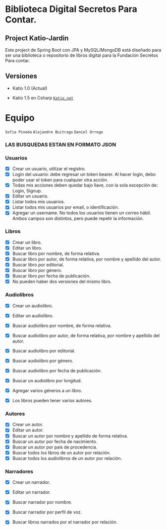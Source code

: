 # Biblioteca Digital Secretos Para Contar.

## Project Katio-Jardin

Este project de Spring Boot con JPA y MySQL/MongoDB está diseñado para ser una biblioteca o repositorio de libros digital para la Fundación Secretos Para contar.


## Versiones

- Katio 1.0 (Actual)

- Katio 1.5 en Csharp [`Katio_net`](https://github.com/SouthDaniel121/katio-Jardin)


# Equipo

`Sofia Pineda`
`Alejandro Buitrago`
 `Daniel Orrego`


### LAS BUSQUEDAS ESTAN EN FORMATO JSON


### Usuarios

- [x] Crear un usuario, utilizar el registro.
- [x] Login del usuario: debe regresar un token bearer. Al hacer login, debo poder usar el token para cualquier otra acción.
- [x] Todas mis acciones deben quedar bajo llave, con la sola excepción de: Login, Signup.
- [x] Editar un usuario.
- [x] Listar todos mis usuarios.
- [x] Listar todos mis usuarios por email, o identificación.
- [x] Agregar un username. No todos los usuarios tienen un correo hábil. Ambos campos son distintos, pero puede repetir la información.

### Libros

- [x] Crear un libro.
- [x] Editar un libro.
- [x] Buscar libro por nombre, de forma relativa.
- [x] Buscar libro por autor, de forma relativa, por nombre y apellido del autor.
- [x] Buscar libro por editorial.
- [x] Buscar libro por género.
- [x] Buscar libro por fecha de publicación.
- [x] No pueden haber dos versiones del mismo libro.

### Audiolibros

- [x] Crear un audiolibro.
- [x] Editar un audiolibro.
- [x] Buscar audiolibro por nombre, de forma relativa.
- [x] Buscar audiolibro por autor, de forma relativa, por nombre y apellido del autor.
- [x] Buscar audiolibro por editorial.
- [x] Buscar audiolibro por género.
- [x] Buscar audiolibro por fecha de publicación.
- [x] Buscar un audiolibro por longitud.
- [x] Agregar varios géneros a un libro.
- [x] Los libros pueden tener varios autores.


### Autores

- [x] Crear un autor.
- [x] Editar un autor.
- [x] Buscar un autor por nombre y apellido de forma relativa.
- [x] Buscar un autor por fecha de nacimiento.
- [x] Buscar un autor por país de procedencia.
- [x] Buscar todos los libros de un autor por relación.
- [x] Buscar todos los audiolibros de un autor por relación.

### Narradores

- [x] Crear un narrador.
- [x] Editar un narrador.
- [x] Buscar narrador por nombre.
- [x] Buscar narrador por perfil de voz.
- [x] Buscar libros narrados por el narrador por relación.



